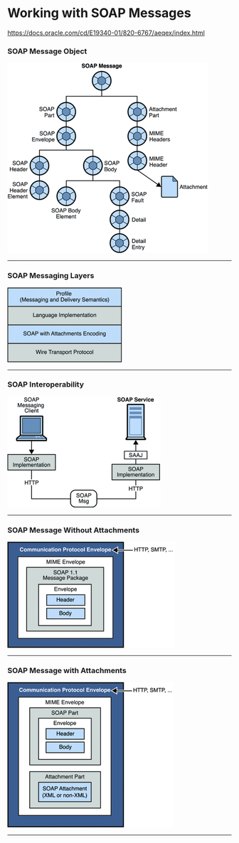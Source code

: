 # Working with SOAP Messages


https://docs.oracle.com/cd/E19340-01/820-6767/aeqex/index.html



### SOAP Message Object
![](./info/SOAP_Message_Object.gif)

---

### SOAP Messaging Layers
![SOAP Messaging Layers](./info/SOAP_Messaging_Layers.gif)

---

### SOAP Interoperability
![](./info/SOAP_Interoperability.gif)

---

### SOAP Message Without Attachments
![](./info/SOAP_Message_Without_Attachments.gif)

---

### SOAP Message with Attachments
![](./info/SOAP_Message_with_Attachments.gif)

---







